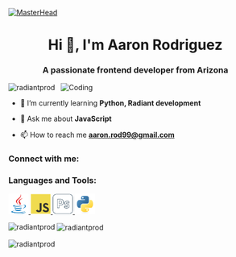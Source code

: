 [![MasterHead](https://as1.ftcdn.net/v2/jpg/02/21/97/86/1000_F_221978639_EyPBA9tuscYhW6rhaO5EiVzdG8hvQSgV.jpg)](https://radiantprod.io)
<h1 align="center">Hi 👋, I'm Aaron Rodriguez</h1>
<h3 align="center">A passionate frontend developer from Arizona</h3>
<img align="right" alt="Coding" width="400" src="https://cdn.hashnode.com/res/hashnode/image/upload/v1611217876157/6ZbI33hAF.gif?auto=format,compress&gif-q=60&format=webm">

<p align="left"> <img src="https://komarev.com/ghpvc/?username=radiantprod&label=Profile%20views&color=0e75b6&style=flat" alt="radiantprod" /> </p>

- 🌱 I’m currently learning **Python, Radiant development**

- 💬 Ask me about **JavaScript**

- 📫 How to reach me **aaron.rod99@gmail.com**

<h3 align="left">Connect with me:</h3>
<p align="left">
</p>

<h3 align="left">Languages and Tools:</h3>
<p align="left"> <a href="https://www.java.com" target="_blank" rel="noreferrer"> <img src="https://raw.githubusercontent.com/devicons/devicon/master/icons/java/java-original.svg" alt="java" width="40" height="40"/> </a> <a href="https://developer.mozilla.org/en-US/docs/Web/JavaScript" target="_blank" rel="noreferrer"> <img src="https://raw.githubusercontent.com/devicons/devicon/master/icons/javascript/javascript-original.svg" alt="javascript" width="40" height="40"/> </a> <a href="https://www.photoshop.com/en" target="_blank" rel="noreferrer"> <img src="https://raw.githubusercontent.com/devicons/devicon/master/icons/photoshop/photoshop-line.svg" alt="photoshop" width="40" height="40"/> </a> <a href="https://www.python.org" target="_blank" rel="noreferrer"> <img src="https://raw.githubusercontent.com/devicons/devicon/master/icons/python/python-original.svg" alt="python" width="40" height="40"/> </a> </p>

<p><img align="left" src="https://github-readme-stats.vercel.app/api/top-langs?username=radiantprod&show_icons=true&locale=en&layout=compact" alt="radiantprod" /></p>

<p>&nbsp;<img align="center" src="https://github-readme-stats.vercel.app/api?username=radiantprod&show_icons=true&locale=en" alt="radiantprod" /></p>

<p><img align="center" src="https://github-readme-streak-stats.herokuapp.com/?user=radiantprod&" alt="radiantprod" /></p>
